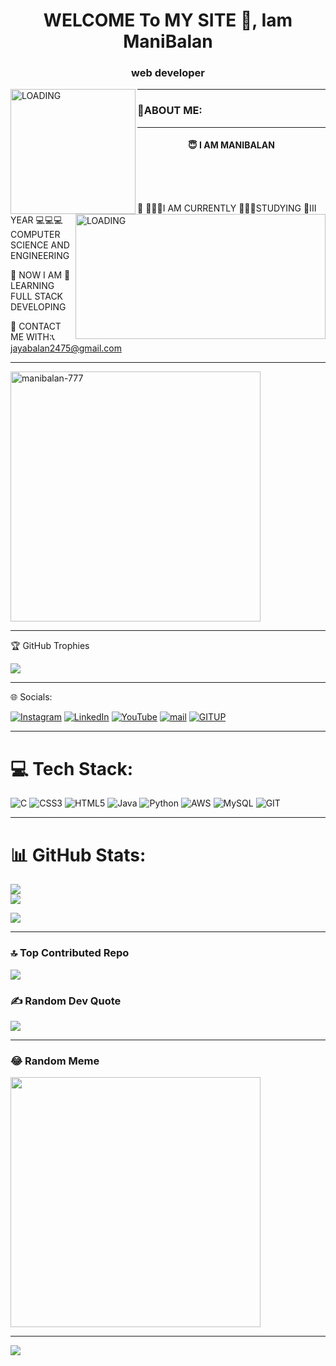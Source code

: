 <h1 align="center">WELCOME To MY SITE 👋, Iam ManiBalan</h1>

<h3 align="center">web developer</h3>

<img align="left" alt="LOADING" width="200" height="200" src="https://i.pinimg.com/originals/8b/35/fe/8b35fef55fba1a201c9c7a11d3ec3d64.gif">
<img align="right" alt="LOADING" width="400" height="200"src="https://repository-images.githubusercontent.com/588181932/e36ec678-7984-4cdd-8e4c-a3932772ff8e">




<p align ="center">
            <hr>
            <h3>            🤖ABOUT ME:</h3> 
            <hr>
           <p>           <h4  align ="center"> 😇 I AM MANIBALAN </h4></p>
           <br/>
            <br/>
             <br/>
             <p align ="leftcenter"> 🚫 👨🏻‍💻I AM CURRENTLY 👨🏽‍🎓STUDYING 🏫III YEAR 💻💻💻COMPUTER SCIENCE AND ENGINEERING  </p>          
             <p align ="leftcenter"> 🚫 NOW I AM 📖LEARNING FULL STACK DEVELOPING </p>    
             <p align ="leftcenter"> 🚫 CONTACT ME WITH:📞 <a href="mailto:jayabalan2475@gmail.com">jayabalan2475@gmail.com                                                                     </a></p>
     </p>                   
                        
          
            

<hr>
<p align="left"> <img  src="https://komarev.com/ghpvc/?username=manibalan-777&label=Profile%20views&color=green&style=flat" alt="manibalan-777" width="400"  /> </p>
<hr>
 🏆 GitHub Trophies

![](https://github-profile-trophy.vercel.app/?username=ManiBalan-777&theme=juicyfresh&no-frame=false&no-bg=false&margin-w=4)
<hr>
 🌐 Socials:

[![Instagram](https://img.shields.io/badge/Instagram-%23E4405F.svg?logo=Instagram&logoColor=white)](https://instagram.com/manly___mani) [![LinkedIn](https://img.shields.io/badge/LinkedIn-%230077B5.svg?logo=linkedin&logoColor=white)](https://www.linkedin.com/in/mani-balan-2b5628289/) [![YouTube](https://img.shields.io/badge/YouTube-%23FF0000.svg?logo=YouTube&logoColor=white)](https://youtube.com/@redking4622) 
[![mail](https://img.shields.io/badge/Mail-%230077B5?logo=Mail&logoColor=white)](jayabalan2475@gmail.com) 
[![GITUP](https://img.shields.io/badge/Gitup-%23E4405F?logo=Gitup&logoColor=white)](https://github.com/ManiBalan-777)
 
<hr>



# 💻 Tech Stack:
![C](https://img.shields.io/badge/c-%2300599C.svg?style=plastic&logo=c&logoColor=white) ![CSS3](https://img.shields.io/badge/css3-%231572B6.svg?style=plastic&logo=css3&logoColor=white)      ![HTML5](https://img.shields.io/badge/html5-%23E34F26.svg?style=plastic&logo=html5&logoColor=white) ![Java](https://img.shields.io/badge/java-%23ED8B00.svg?style=plastic&logo=java&logoColor=white) ![Python](https://img.shields.io/badge/python-3670A0?style=plastic&logo=python&logoColor=ffdd54) ![AWS](https://img.shields.io/badge/AWS-%23FF9900.svg?style=plastic&logo=amazon-aws&logoColor=white) ![MySQL](https://img.shields.io/badge/mysql-%2300f.svg?style=plastic&logo=mysql&logoColor=white) ![GIT](https://img.shields.io/badge/Git-fc6d26?style=plastic&logo=git&logoColor=white)
<hr>

# 📊 GitHub Stats:
 ![](https://github-readme-stats.vercel.app/api?username=ManiBalan-777&theme=radical&hide_border=false&include_all_commits=false&count_private=true)<br/>
![](https://github-readme-streak-stats.herokuapp.com/?user=ManiBalan-777&theme=radical&hide_border=false)<br/>
<p align="center">
            
            
![](https://github-readme-stats.vercel.app/api/top-langs/?username=ManiBalan-777&theme=radical&hide_border=false&include_all_commits=false&count_private=true&layout=compact)
            
</p>
<hr>

### 🔝 Top Contributed Repo
![](https://github-contributor-stats.vercel.app/api?username=ManiBalan-777&limit=5&theme=gruvbox&combine_all_yearly_contributions=true)

### ✍️ Random Dev Quote

![]( https://quotes-github-readme.vercel.app/api?type=vetical&theme=gruvbox)
<hr>



### 😂 Random Meme
<img src='https://randommeme-five.vercel.app/' style="height: 400px;"/>

---
[![](https://visitcount.itsvg.in/api?id=ManiBalan-777&icon=4&color=0)](https://visitcount.itsvg.in)


